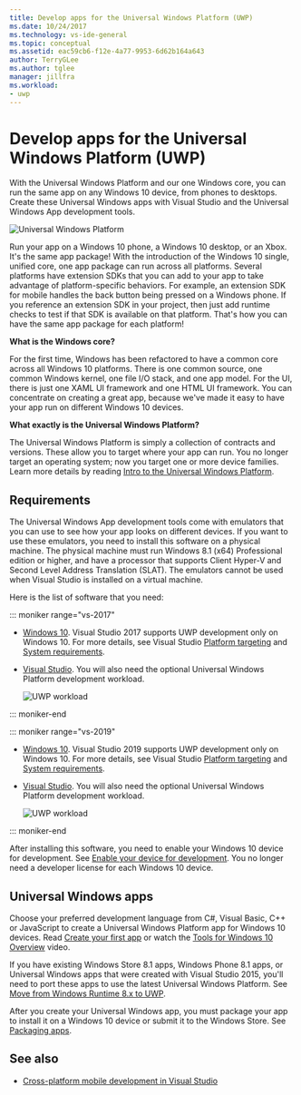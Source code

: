 ```yaml
---
title: Develop apps for the Universal Windows Platform (UWP)
ms.date: 10/24/2017
ms.technology: vs-ide-general
ms.topic: conceptual
ms.assetid: eac59cb6-f12e-4a77-9953-6d62b164a643
author: TerryGLee
ms.author: tglee
manager: jillfra
ms.workload:
- uwp
---
```

# Develop apps for the Universal Windows Platform (UWP)

With the Universal Windows Platform and our one Windows core, you can run the same app on any Windows 10 device, from phones to desktops. Create these Universal Windows apps with Visual Studio and the Universal Windows App development tools.

![Universal Windows Platform](../cross-platform/media/uwp_coreextensions.png)

Run your app on a Windows 10 phone, a Windows 10 desktop, or an Xbox. It's the same app package! With the introduction of the Windows 10 single, unified core, one app package can run across all platforms. Several platforms have extension SDKs that you can add to your app to take advantage of platform-specific behaviors. For example, an extension SDK for mobile handles the back button being pressed on a Windows phone. If you reference an extension SDK in your project, then just add runtime checks to test if that SDK is available on that platform. That's how you can have the same app package for each platform!

**What is the Windows core?**

For the first time, Windows has been refactored to have a common core across all Windows 10 platforms. There is one common source, one common Windows kernel, one file I/O stack, and one app model. For the UI, there is just one XAML UI framework and one HTML UI framework. You can concentrate on creating a great app, because we've made it easy to have your app run on different Windows 10 devices.

**What exactly is the Universal Windows Platform?**

The Universal Windows Platform is simply a collection of contracts and versions. These allow you to target where your app can run. You no longer target an operating system; now you target one or more device families. Learn more details by reading [Intro to the Universal Windows Platform](/windows/uwp/get-started/universal-application-platform-guide).

## Requirements

The Universal Windows App development tools come with emulators that you can use to see how your app looks on different devices. If you want to use these emulators, you need to install this software on a physical machine. The physical machine must run Windows 8.1 (x64) Professional edition or higher, and have a processor that supports Client Hyper-V and Second Level Address Translation (SLAT). The emulators cannot be used when Visual Studio is installed on a virtual machine.

Here is the list of software that you need:

::: moniker range="vs-2017"

- [Windows 10](https://support.microsoft.com/help/17777/downloads-for-windows). Visual Studio 2017 supports UWP development only on Windows 10. For more details, see Visual Studio [Platform targeting](/visualstudio/productinfo/vs2017-compatibility-vs) and [System requirements](/visualstudio/productinfo/vs2017-system-requirements-vs).

- [Visual Studio](https://visualstudio.microsoft.com/vs/older-downloads/?utm_medium=microsoft&utm_source=docs.microsoft.com&utm_campaign=vs+2017+download). You will also need the optional Universal Windows Platform development workload.

     ![UWP workload](media/uwp_workload.png)

::: moniker-end

::: moniker range="vs-2019"

- [Windows 10](https://support.microsoft.com/help/17777/downloads-for-windows). Visual Studio 2019 supports UWP development only on Windows 10. For more details, see Visual Studio [Platform targeting](/visualstudio/releases/2019/compatibility/) and [System requirements](/visualstudio/releases/2019/system-requirements/).

- [Visual Studio](https://visualstudio.microsoft.com/downloads). You will also need the optional Universal Windows Platform development workload.

     ![UWP workload](media/uwp_workload.png)

::: moniker-end

After installing this software, you need to enable your Windows 10 device for development. See [Enable your device for development](/windows/uwp/get-started/enable-your-device-for-development). You no longer need a developer license for each Windows 10 device.

## Universal Windows apps

Choose your preferred development language from C#, Visual Basic, C++ or JavaScript to create a Universal Windows Platform app for Windows 10 devices. Read [Create your first app](/windows/uwp/get-started/your-first-app) or watch the [Tools for Windows 10 Overview](https://channel9.msdn.com/Series/ConnectOn-Demand/229) video.

If you have existing Windows Store 8.1 apps, Windows Phone 8.1 apps, or Universal Windows apps that were created with Visual Studio 2015, you'll need to port these apps to use the latest Universal Windows Platform. See [Move from Windows Runtime 8.x to UWP](/windows/uwp/porting/w8x-to-uwp-root).

After you create your Universal Windows app, you must package your app to install it on a Windows 10 device or submit it to the Windows Store. See [Packaging apps](/windows/uwp/packaging/index).

## See also

- [Cross-platform mobile development in Visual Studio](../cross-platform/cross-platform-mobile-development-in-visual-studio.md)
